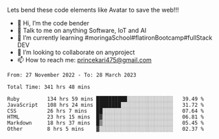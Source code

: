 Lets bend these code elements like Avatar to save the web!!!
- 👋 Hi, I’m the code bender
- 👀 Talk to me on anything Software, IoT and AI
- 🌱 I’m currently learning #moringaSchool#flatironBootcamp#fullStack DEV
- 💞️ I’m looking to collaborate on anyproject
- 📫 How to reach me: princekari475@gmail.com

<!--START_SECTION:waka-->

```text
From: 27 November 2022 - To: 28 March 2023

Total Time: 341 hrs 48 mins

Ruby         134 hrs 59 mins ██████████░░░░░░░░░░░░░░░   39.49 %
JavaScript   108 hrs 24 mins ████████░░░░░░░░░░░░░░░░░   31.72 %
CSS          26 hrs 7 mins   ██░░░░░░░░░░░░░░░░░░░░░░░   07.64 %
HTML         23 hrs 15 mins  █▓░░░░░░░░░░░░░░░░░░░░░░░   06.81 %
Markdown     18 hrs 37 mins  █▒░░░░░░░░░░░░░░░░░░░░░░░   05.45 %
Other        8 hrs 5 mins    ▓░░░░░░░░░░░░░░░░░░░░░░░░   02.37 %
```

<!--END_SECTION:waka-->


<!---
prince475/prince475 is a ✨ special ✨ repository because its `README.md` (this file) appears on your GitHub profile.
You can click the Preview link to take a look at your changes.
--->
